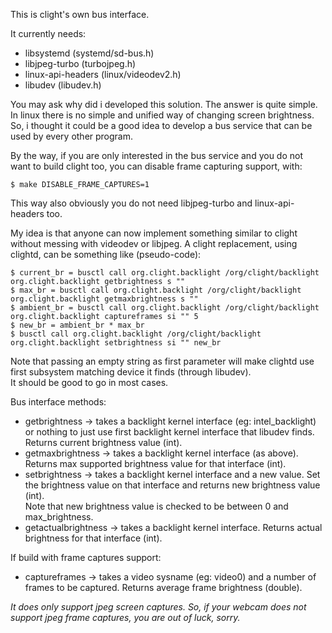 This is clight's own bus interface. 

It currently needs:  
* libsystemd (systemd/sd-bus.h)
* libjpeg-turbo (turbojpeg.h)
* linux-api-headers (linux/videodev2.h)
* libudev (libudev.h)

You may ask why did i developed this solution. The answer is quite simple.  
In linux there is no simple and unified way of changing screen brightness.  
So, i thought it could be a good idea to develop a bus service that can be used by every other program.

By the way, if you are only interested in the bus service and you do not want to build clight too, you can disable frame capturing support, with:

    $ make DISABLE_FRAME_CAPTURES=1
    
This way also obviously you do not need libjpeg-turbo and linux-api-headers too.

My idea is that anyone can now implement something similar to clight without messing with videodev or libjpeg.
A clight replacement, using clightd, can be something like (pseudo-code):  

    $ current_br = busctl call org.clight.backlight /org/clight/backlight org.clight.backlight getbrightness s ""
    $ max_br = busctl call org.clight.backlight /org/clight/backlight org.clight.backlight getmaxbrightness s ""
    $ ambient_br = busctl call org.clight.backlight /org/clight/backlight org.clight.backlight captureframes si "" 5
    $ new_br = ambient_br * max_br
    $ busctl call org.clight.backlight /org/clight/backlight org.clight.backlight setbrightness si "" new_br
    
Note that passing an empty string as first parameter will make clightd use first subsystem matching device it finds (through libudev).  
It should be good to go in most cases.  

Bus interface methods: 

* getbrightness -> takes a backlight kernel interface (eg: intel_backlight) or nothing to just use first backlight kernel interface that libudev finds.  
Returns current brightness value (int).
* getmaxbrightness -> takes a backlight kernel interface (as above). Returns max supported brightness value for that interface (int).
* setbrightness -> takes a backlight kernel interface and a new value. Set the brightness value on that interface and returns new brightness value (int).  
Note that new brightness value is checked to be between 0 and max_brightness.
* getactualbrightness -> takes a backlight kernel interface. Returns actual brightness for that interface (int).

If build with frame captures support:  

* captureframes -> takes a video sysname (eg: video0) and a number of frames to be captured. Returns average frame brightness (double).


*It does only support jpeg screen captures. So, if your webcam does not support jpeg frame captures, you are out of luck, sorry.*
